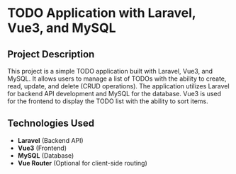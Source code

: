 # TODO Application with Laravel, Vue3, and MySQL

## Project Description

This project is a simple TODO application built with Laravel, Vue3, and MySQL. It allows users to manage a list of TODOs with the ability to create, read, update, and delete (CRUD operations). The application utilizes Laravel for backend API development and MySQL for the database. Vue3 is used for the frontend to display the TODO list with the ability to sort items.

## Technologies Used

- **Laravel** (Backend API)
- **Vue3** (Frontend)
- **MySQL** (Database)
- **Vue Router** (Optional for client-side routing)
